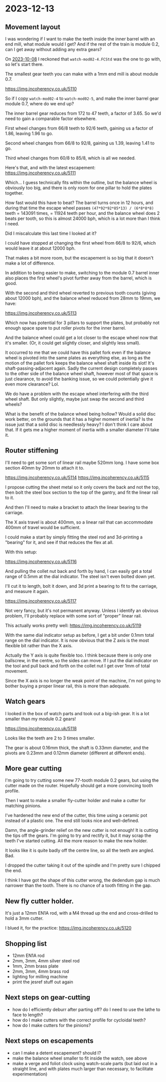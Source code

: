 # 2023-12-13

## Movement layout

I was wondering if I want to make the teeth inside the inner barrel with an end mill, what module would I get? And if
the rest of the train is module 0.2, can I get away without adding any extra gears?

On [2023-10-08](20231008.md) I reckoned that `watch-mod02-4.FCStd` was the one to go with, so let's start there.

The smallest gear teeth you can make with a 1mm end mill is about module 0.7.

https://img.incoherency.co.uk/5110

So if I copy `watch-mod02-4` to `watch-mod02-5`, and make the inner barrel gear module 0.7, where do we end up?

The inner barrel gear reduces from 172 to 47 teeth, a factor of 3.65. So we'd need to gain a comparable factor
elsewhere.

First wheel changes from 66/8 teeth to 92/6 teeth, gaining us a factor of 1.86, leaving 1.96 to go.

Second wheel changes from 66/8 to 92/8, gaining us 1.39, leaving 1.41 to go.

Third wheel changes from 60/8 to 85/8, which is all we needed.

Here's that, and with the latest escapement: https://img.incoherency.co.uk/5111

Which... I guess technically fits within the outline, but the balance wheel is obviously too big,
and there is only room for one pillar to hold the plates together.

How fast would this have to beat? The barrel turns once in 12 hours, and during that time the escape
wheel passes `(47*92*92*85*13) / (6*8*8*8)` teeth = 143091 times, = 11924 teeth per hour, and the
balance wheel does 2 beats per tooth, so this is almost 24000 bph, which is a lot more than I think I need.

Did I miscalculate this last time I looked at it?

I could have stopped at changing the first wheel from 66/8 to 92/6, which would leave it at about 12000 bph.

That makes a bit more room, but the escapement is so big that it doesn't make a lot of difference.

In addition to being easier to make, switching to the module 0.7 barrel inner also places the first wheel's
pivot further away from the barrel, which is good.

With the second and third wheel reverted to previous tooth counts (giving about 12000 bph), and the balance
wheel reduced from 28mm to 19mm, we have:

https://img.incoherency.co.uk/5113

Which now has potential for 3 pillars to support the plates, but probably not enough space spare to put
roller pivots for the inner barrel.

And the balance wheel could get a lot closer to the escape wheel now that it's smaller. (Or, it could
get slightly closer, and slightly less small).

It occurred to me that we could have this pallet fork even if the balance wheel is pivoted into the same
plates as everything else, as long as the motion of the pallet fork keeps the balance wheel
shaft inside its slot! It's shaft-passing-adjacent again. Sadly the current design completely passes to
the other side of the balance wheel shaft, however most of that space is just clearance, to avoid the banking
issue, so we could potentially give it even more clearance? Lol.

We do have a problem with the escape wheel interfering with the third wheel shaft. But only slightly, maybe just swap the second
and third wheels?

What is the benefit of the balance wheel being hollow? Would a solid disc work better, on the grounds that it has
a higher moment of inertia? Is the issue just that a solid disc is needlessly heavy? I don't think I care about that.
If it gets me a higher moment of inertia with a smaller diameter I'll take it.

## Router stiffening

I'll need to get some sort of linear rail maybe 520mm long. I have some box section 40mm by 20mm to
attach it to.

https://img.incoherency.co.uk/5114
https://img.incoherency.co.uk/5115

I propose cutting the sheet metal so it only covers the back and not the top,
then bolt the steel box section to the top of the gantry, and fit the linear
rail to it.

And then I'll need to make a bracket to attach the linear bearing to the carriage.

The X axis travel is about 400mm, so a linear rail that can accommodate 400mm of
travel would be sufficient.

I could make a start by simply fitting the steel rod and 3d-printing a "bearing" for it,
and see if that reduces the flex at all.

With this setup:

https://img.incoherency.co.uk/5116

And pulling the collet nut back and forth by hand, I can easily get a total range
of 0.5mm at the dial indicator. The steel isn't even bolted down yet.

I'll cut it to length, bolt it down, and 3d print a bearing to fit to
the carriage, and measure it again.

https://img.incoherency.co.uk/5117

Not very fancy, but it's not permanent anyway. Unless I identify an obvious
problem, I'll probably replace with some sort of "proper" linear rail.

This actually works pretty well: https://img.incoherency.co.uk/5119

With the same dial indicator setup as before, I get a bit under 0.1mm total
range on the dial indicator. It is now obvious that the Z axis is the most
flexible bit rather than the X axis.

Actually the Y axis is quite flexible too. I think because there is only one
ballscrew, in the centre, so the sides can move. If I put the dial indicator on the tool
and pull back and forth on the collet nut I get over 1mm of total movement.

Since the X axis is no longer the weak point of the machine, I'm not going
to bother buying a proper linear rail, this is more than adequate.

## Watch gears

I looked in the box of watch parts and took out a big-ish gear. It is a lot
smaller than my module 0.2 gears!

https://img.incoherency.co.uk/5118

Looks like the teeth are 2 to 3 times smaller.

The gear is about 0.16mm thick, the shaft is 0.33mm diameter,
and the pivots are 0.23mm and 0.12mm diameter (different at different ends).

## More gear cutting

I'm going to try cutting some new 77-tooth module 0.2 gears, but using
the cutter made on the router. Hopefully should get a more convincing tooth
profile.

Then I want to make a smaller fly-cutter holder and make a cutter for matching
pinions.

I've hardened the new end of the cutter, this time using a ceramic pot instead
of a plastic one. The end still looks nice and well-defined.

Damn, the angle-grinder relief on the new cutter is not enough! It is cutting the
tips off the gears. I'm going to try and rectify it, but it may scrap the teeth I've started cutting. All the more reason to make the new holder.

It looks like it is quite badly off the centre line, so all the teeth are angled. Bad.

I dropped the cutter taking it out of the spindle and I'm pretty sure I chipped the end.

I think I have got the shape of this cutter wrong, the dedendum gap is much narrower than the
tooth. There is no chance of a tooth fitting in the gap.

## New fly cutter holder.

It's just a 12mm EN1A rod, with a M4 thread up the end and cross-drilled to hold
a 3mm cutter.

I blued it, for the practice: https://img.incoherency.co.uk/5120

## Shopping list

 * 12mm EN1A rod
 * 2mm, 3mm, 4mm silver steel rod
 * 1mm, 2mm brass plate
 * 2mm, 3mm, 4mm brass rod
 * lighting for milling machine
 * print the jesref stuff out again

## Next steps on gear-cutting

 * how do I efficiently deburr after parting off? do I need to use the lathe to face to length?
 * how do I make cutters with the correct profile for cycloidal teeth?
 * how do I make cutters for the pinions?

## Next steps on escapements

 * can I make a detent escapement? should I?
 * make the balance wheel smaller to fit inside the watch, see above
 * make a verge and foliot clock using watch-scale parts (but laid out in a straight line, and with plates much larger than
   necessary, to facilitate experimentation)
